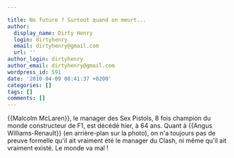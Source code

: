 ```yaml
---

title: No future ? Surtout quand on meurt...
author:
  display_name: Dirty Henry
  login: dirtyhenry
  email: dirtyhenry@gmail.com
  url: ''
author_login: dirtyhenry
author_email: dirtyhenry@gmail.com
wordpress_id: 591
date: '2010-04-09 08:41:37 +0200'
categories: []
tags: []
comments: []
---
```

{{Malcolm McLaren}}, le manager des Sex Pistols, 8 fois champion du monde constructeur de F1, est décédé hier, à 64 ans. Quant à {{Angus Williams-Renault}} (en arrière-plan sur la photo), on n'a toujours pas de preuve formelle qu'il ait vraiment été le manager du Clash, ni même qu'il ait vraiment existé. Le monde va mal !
